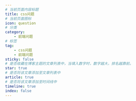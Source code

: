 ```yaml
---
# 当前页面内容标题
title: css问题
# 当前页面图标
icon: question
# 分类
category:
    - 前端问题
# 标签
tag:
    - css问题
    - 前端问题
sticky: false
# 是否收藏在博客主题的文章列表中，当填入数字时，数字越大，排名越靠前。
star: true
# 是否将该文章添加至文章列表中
article: true
# 是否将该文章添加至时间线中
timeline: true
index: false
---
```

<AutoCatalog/>
